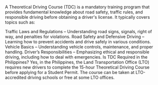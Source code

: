 A Theoretical Driving Course (TDC) is a mandatory training program that provides fundamental knowledge about road safety, traffic rules, and responsible driving before obtaining a driver's license. It typically covers topics such as:

Traffic Laws and Regulations – Understanding road signs, signals, right of way, and penalties for violations.
Road Safety and Defensive Driving – Learning how to prevent accidents and drive safely in various conditions.
Vehicle Basics – Understanding vehicle controls, maintenance, and proper handling.
Driver’s Responsibilities – Emphasizing ethical and responsible driving, including how to deal with emergencies.
Is TDC Required in the Philippines?
Yes, in the Philippines, the Land Transportation Office (LTO) requires new drivers to complete the 15-hour Theoretical Driving Course before applying for a Student Permit. The course can be taken at LTO-accredited driving schools or free at some LTO offices.